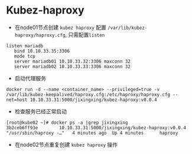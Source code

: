 # Kubez-haproxy


- 在node01节点创建 `kubez haproxy` 配置 `/var/lib/kubez-haproxy/haproxy.cfg`, 只需配置`listen`

```
listen mariadb
   bind 10.10.33.35:3306
   mode tcp
   server mariadb01 10.10.33.32:3306 maxconn 32
   server mariadb02 10.10.33.33:3306 maxconn 32

```

- 启动代理服务
```
docker run -d --name <container_name> --privileged=true -v /var/lib/kubez-keepalived/haproxy.cfg:/etc/haproxy/haproxy.cfg --net=host 10.10.33.31:5000/jixingxing/kubez-haproxy:v0.0.4
```

- 检查服务已经正常启动
```
[root@kube02 ~]# docker ps -a |grep jixingxing
3b2ceb6ff93e        10.10.33.31:5000/jixingxing/kubez-haproxy:v0.0.4  "/usr/sbin/haproxy -…"   4 minutes ago  Up 4 minutes      haproxy
```

 - 在node02节点重复创建 `kubez haproxy` 操作
